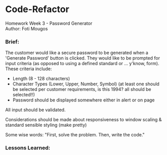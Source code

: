 # Code-Refactor
Homework Week 3 - Password Generator<br>
Author: Foti Mougos<br>

### Brief:
The customer would like a secure password to be generated when a 'Generate Password' button is clicked. They would like to be prompted for input criteria (as opposed to using a defined standard or ... y'know, form). These criteria include:

  * Length (8 - 128 characters)
  * Character Types (Lower, Upper, Number, Symbol) (at least one should be selected per customer requirements, is this 1994? all should be selected!!)
  * Password should be displayed somewhere either in alert or on page

All input should be validated.

Considerations should be made about responsiveness to window scaling & standard sensible styling (make pretty)

Some wise words: "First, solve the problem. Then, write the code."

### Lessons Learned: